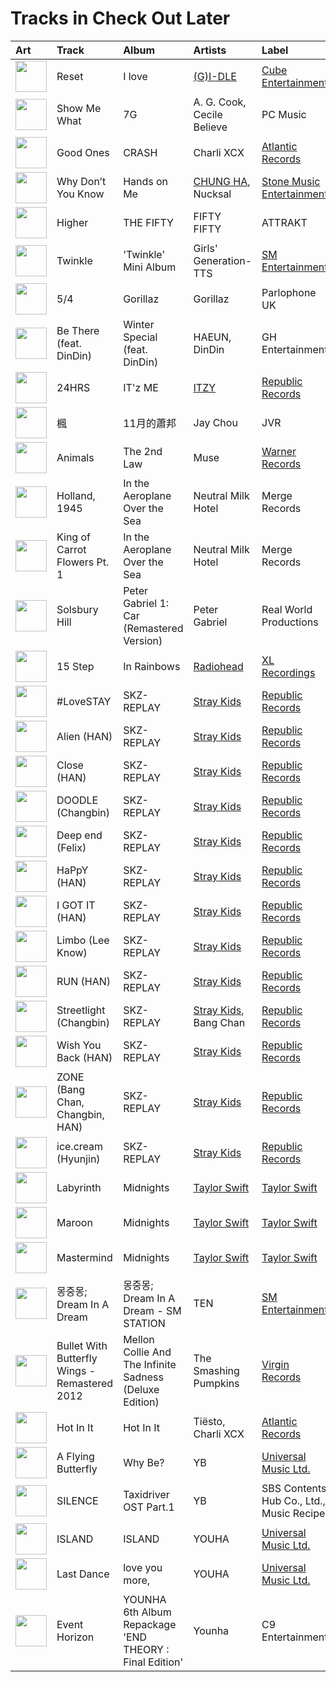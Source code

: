 # Tracks in Check Out Later

| Art                                                                                              | Track                                         | Album                                                   | Artists                                           | Label                                                               | 💚   | 🔗                                                          |
|:-------------------------------------------------------------------------------------------------|:----------------------------------------------|:--------------------------------------------------------|:--------------------------------------------------|:--------------------------------------------------------------------|:----|:-----------------------------------------------------------|
| <img src="https://i.scdn.co/image/ab67616d0000b273ac815bdd584468a7aa0216e1" alt="" width="50" /> | Reset                                         | I love                                                  | [(G)I-DLE](../artists/_g_i_dle.md)                | [Cube Entertainment](../labels/cube_entertainment.md)               |     | [🔗](https://open.spotify.com/track/6b5UB8AvYPTYP5AC99BYjB) |
| <img src="https://i.scdn.co/image/ab67616d0000b2735f4269ee2c76394d8f3d1309" alt="" width="50" /> | Show Me What                                  | 7G                                                      | A. G. Cook, Cecile Believe                        | PC Music                                                            |     | [🔗](https://open.spotify.com/track/0qJtV82bKOgB2kvfa8IrZp) |
| <img src="https://i.scdn.co/image/ab67616d0000b273f629eb64fd8ef76a97b154f5" alt="" width="50" /> | Good Ones                                     | CRASH                                                   | Charli XCX                                        | [Atlantic Records](../labels/atlantic_records.md)                   |     | [🔗](https://open.spotify.com/track/2grSOc6HNTXQQXNoRKt9UM) |
| <img src="https://i.scdn.co/image/ab67616d0000b273ce3eb674753352bcaa0ec45b" alt="" width="50" /> | Why Don’t You Know                            | Hands on Me                                             | [CHUNG HA](../artists/chung_ha.md), Nucksal       | [Stone Music Entertainment](../labels/stone_music_entertainment.md) |     | [🔗](https://open.spotify.com/track/3L6OalQDbdCS0Tg1kFccYn) |
| <img src="https://i.scdn.co/image/ab67616d0000b2732074f657709a0cc10c3c34ab" alt="" width="50" /> | Higher                                        | THE FIFTY                                               | FIFTY FIFTY                                       | ATTRAKT                                                             |     | [🔗](https://open.spotify.com/track/6DXWAohpXqYHKQ4zTvpPG0) |
| <img src="https://i.scdn.co/image/ab67616d0000b273c492874e96f19148018e759e" alt="" width="50" /> | Twinkle                                       | 'Twinkle' Mini Album                                    | Girls' Generation-TTS                             | [SM Entertainment](../labels/sm_entertainment.md)                   |     | [🔗](https://open.spotify.com/track/6LeH7ExfGkYevlBGHiqRyf) |
| <img src="https://i.scdn.co/image/ab67616d0000b273c73a7bb15f43bae86215934b" alt="" width="50" /> | 5/4                                           | Gorillaz                                                | Gorillaz                                          | Parlophone UK                                                       |     | [🔗](https://open.spotify.com/track/5zbkoIgrBO5VjrQIEChlre) |
| <img src="https://i.scdn.co/image/ab67616d0000b27312626c137c7684fe1662a4f3" alt="" width="50" /> | Be There (feat. DinDin)                       | Winter Special (feat. DinDin)                           | HAEUN, DinDin                                     | GH Entertainment                                                    |     | [🔗](https://open.spotify.com/track/5zebZyouGa6M5lz7HQOUmx) |
| <img src="https://i.scdn.co/image/ab67616d0000b273fc620c06721e90a534cc5dab" alt="" width="50" /> | 24HRS                                         | IT'z ME                                                 | [ITZY](../artists/itzy.md)                        | [Republic Records](../labels/republic_records.md)                   |     | [🔗](https://open.spotify.com/track/5aNuBrqbdJ8r9qFZHliWxR) |
| <img src="https://i.scdn.co/image/ab67616d0000b27352667a927da106f60947413a" alt="" width="50" /> | 楓                                             | 11月的蕭邦                                                  | Jay Chou                                          | JVR                                                                 |     | [🔗](https://open.spotify.com/track/2YzJaHvzsEb1LzGugXIduK) |
| <img src="https://i.scdn.co/image/ab67616d0000b273fc192c54d1823a04ffb6c8c9" alt="" width="50" /> | Animals                                       | The 2nd Law                                             | Muse                                              | [Warner Records](../labels/warner_records.md)                       |     | [🔗](https://open.spotify.com/track/2raJLzvNRvipP8cJuchk6U) |
| <img src="https://i.scdn.co/image/ab67616d0000b273589ce9a911c6e65b1f80c558" alt="" width="50" /> | Holland, 1945                                 | In the Aeroplane Over the Sea                           | Neutral Milk Hotel                                | Merge Records                                                       |     | [🔗](https://open.spotify.com/track/64DpBZj4IlDFzCwxTq7azl) |
| <img src="https://i.scdn.co/image/ab67616d0000b273589ce9a911c6e65b1f80c558" alt="" width="50" /> | King of Carrot Flowers Pt. 1                  | In the Aeroplane Over the Sea                           | Neutral Milk Hotel                                | Merge Records                                                       |     | [🔗](https://open.spotify.com/track/5CU1bbfY1wUPm7fU255Dhf) |
| <img src="https://i.scdn.co/image/ab67616d0000b273fe28f2179e0529ae0520f3bd" alt="" width="50" /> | Solsbury Hill                                 | Peter Gabriel 1: Car (Remastered Version)               | Peter Gabriel                                     | Real World Productions                                              |     | [🔗](https://open.spotify.com/track/1CM1wOqD2AIjt2MWd31LV2) |
| <img src="https://i.scdn.co/image/ab67616d0000b273de3c04b5fc750b68899b20a9" alt="" width="50" /> | 15 Step                                       | In Rainbows                                             | [Radiohead](../artists/radiohead.md)              | [XL Recordings](../labels/xl_recordings.md)                         |     | [🔗](https://open.spotify.com/track/4oXg7xT4ksBxHTx8PcmSXw) |
| <img src="https://i.scdn.co/image/ab67616d0000b273d681b1b80c5dff43d2f4a3df" alt="" width="50" /> | #LoveSTAY                                     | SKZ-REPLAY                                              | [Stray Kids](../artists/stray_kids.md)            | [Republic Records](../labels/republic_records.md)                   |     | [🔗](https://open.spotify.com/track/44dZ49nRlFPSmX6A80rKB1) |
| <img src="https://i.scdn.co/image/ab67616d0000b273d681b1b80c5dff43d2f4a3df" alt="" width="50" /> | Alien (HAN)                                   | SKZ-REPLAY                                              | [Stray Kids](../artists/stray_kids.md)            | [Republic Records](../labels/republic_records.md)                   |     | [🔗](https://open.spotify.com/track/3czfvJgfEDfBT5OKA5qAU5) |
| <img src="https://i.scdn.co/image/ab67616d0000b273d681b1b80c5dff43d2f4a3df" alt="" width="50" /> | Close (HAN)                                   | SKZ-REPLAY                                              | [Stray Kids](../artists/stray_kids.md)            | [Republic Records](../labels/republic_records.md)                   |     | [🔗](https://open.spotify.com/track/7jcpg7osgYWffx9LmLEoZ4) |
| <img src="https://i.scdn.co/image/ab67616d0000b273d681b1b80c5dff43d2f4a3df" alt="" width="50" /> | DOODLE (Changbin)                             | SKZ-REPLAY                                              | [Stray Kids](../artists/stray_kids.md)            | [Republic Records](../labels/republic_records.md)                   |     | [🔗](https://open.spotify.com/track/786A4mxiKmPGHA7z7dPA9K) |
| <img src="https://i.scdn.co/image/ab67616d0000b273d681b1b80c5dff43d2f4a3df" alt="" width="50" /> | Deep end (Felix)                              | SKZ-REPLAY                                              | [Stray Kids](../artists/stray_kids.md)            | [Republic Records](../labels/republic_records.md)                   |     | [🔗](https://open.spotify.com/track/3VMeAc0SlgLaS9RzA8TSxH) |
| <img src="https://i.scdn.co/image/ab67616d0000b273d681b1b80c5dff43d2f4a3df" alt="" width="50" /> | HaPpY (HAN)                                   | SKZ-REPLAY                                              | [Stray Kids](../artists/stray_kids.md)            | [Republic Records](../labels/republic_records.md)                   |     | [🔗](https://open.spotify.com/track/2KHgPAJycXwbZ2S1xuUT9T) |
| <img src="https://i.scdn.co/image/ab67616d0000b273d681b1b80c5dff43d2f4a3df" alt="" width="50" /> | I GOT IT (HAN)                                | SKZ-REPLAY                                              | [Stray Kids](../artists/stray_kids.md)            | [Republic Records](../labels/republic_records.md)                   |     | [🔗](https://open.spotify.com/track/4atsZkGtoHHPugKK5wzAE1) |
| <img src="https://i.scdn.co/image/ab67616d0000b273d681b1b80c5dff43d2f4a3df" alt="" width="50" /> | Limbo (Lee Know)                              | SKZ-REPLAY                                              | [Stray Kids](../artists/stray_kids.md)            | [Republic Records](../labels/republic_records.md)                   |     | [🔗](https://open.spotify.com/track/0nuXhivBOFDiriWCpdyU93) |
| <img src="https://i.scdn.co/image/ab67616d0000b273d681b1b80c5dff43d2f4a3df" alt="" width="50" /> | RUN (HAN)                                     | SKZ-REPLAY                                              | [Stray Kids](../artists/stray_kids.md)            | [Republic Records](../labels/republic_records.md)                   |     | [🔗](https://open.spotify.com/track/4jjaOnFqtAyiYmP7PdTJbO) |
| <img src="https://i.scdn.co/image/ab67616d0000b273d681b1b80c5dff43d2f4a3df" alt="" width="50" /> | Streetlight (Changbin)                        | SKZ-REPLAY                                              | [Stray Kids](../artists/stray_kids.md), Bang Chan | [Republic Records](../labels/republic_records.md)                   |     | [🔗](https://open.spotify.com/track/1Z6NmeYIfN4e8TuEYLFTKL) |
| <img src="https://i.scdn.co/image/ab67616d0000b273d681b1b80c5dff43d2f4a3df" alt="" width="50" /> | Wish You Back (HAN)                           | SKZ-REPLAY                                              | [Stray Kids](../artists/stray_kids.md)            | [Republic Records](../labels/republic_records.md)                   |     | [🔗](https://open.spotify.com/track/1ifB8sqR8gd09DSEloo4Du) |
| <img src="https://i.scdn.co/image/ab67616d0000b273d681b1b80c5dff43d2f4a3df" alt="" width="50" /> | ZONE (Bang Chan, Changbin, HAN)               | SKZ-REPLAY                                              | [Stray Kids](../artists/stray_kids.md)            | [Republic Records](../labels/republic_records.md)                   |     | [🔗](https://open.spotify.com/track/56ZpFy1kLsXwtbHWX1CgJ4) |
| <img src="https://i.scdn.co/image/ab67616d0000b273d681b1b80c5dff43d2f4a3df" alt="" width="50" /> | ice.cream (Hyunjin)                           | SKZ-REPLAY                                              | [Stray Kids](../artists/stray_kids.md)            | [Republic Records](../labels/republic_records.md)                   |     | [🔗](https://open.spotify.com/track/07x9Jr01lqjlFycZsfKBae) |
| <img src="https://i.scdn.co/image/ab67616d0000b273bb54dde68cd23e2a268ae0f5" alt="" width="50" /> | Labyrinth                                     | Midnights                                               | [Taylor Swift](../artists/taylor_swift.md)        | [Taylor Swift](../labels/taylor_swift.md)                           |     | [🔗](https://open.spotify.com/track/0A1JLUlkZkp2EFrosoNQi0) |
| <img src="https://i.scdn.co/image/ab67616d0000b273bb54dde68cd23e2a268ae0f5" alt="" width="50" /> | Maroon                                        | Midnights                                               | [Taylor Swift](../artists/taylor_swift.md)        | [Taylor Swift](../labels/taylor_swift.md)                           |     | [🔗](https://open.spotify.com/track/3eX0NZfLtGzoLUxPNvRfqm) |
| <img src="https://i.scdn.co/image/ab67616d0000b273bb54dde68cd23e2a268ae0f5" alt="" width="50" /> | Mastermind                                    | Midnights                                               | [Taylor Swift](../artists/taylor_swift.md)        | [Taylor Swift](../labels/taylor_swift.md)                           |     | [🔗](https://open.spotify.com/track/7FmYn9e7KHMXcxqGSj9LjH) |
| <img src="https://i.scdn.co/image/ab67616d0000b27329778e54aa437b78f3520b0e" alt="" width="50" /> | 몽중몽; Dream In A Dream                         | 몽중몽; Dream In A Dream - SM STATION                      | TEN                                               | [SM Entertainment](../labels/sm_entertainment.md)                   |     | [🔗](https://open.spotify.com/track/57U27ECxhUoepq18mnhXUm) |
| <img src="https://i.scdn.co/image/ab67616d0000b273431ac6e6f393acf475730ec6" alt="" width="50" /> | Bullet With Butterfly Wings - Remastered 2012 | Mellon Collie And The Infinite Sadness (Deluxe Edition) | The Smashing Pumpkins                             | [Virgin Records](../labels/virgin_records.md)                       |     | [🔗](https://open.spotify.com/track/6GtX0jaNL8IjVQfrDBx81z) |
| <img src="https://i.scdn.co/image/ab67616d0000b2731e8798f25a1997f0679b2382" alt="" width="50" /> | Hot In It                                     | Hot In It                                               | Tiësto, Charli XCX                                | [Atlantic Records](../labels/atlantic_records.md)                   |     | [🔗](https://open.spotify.com/track/3Z7CaxQkqbIs1rewKi6v4W) |
| <img src="https://i.scdn.co/image/ab67616d0000b273be123bb6b40736bf093870bd" alt="" width="50" /> | A Flying Butterfly                            | Why Be?                                                 | YB                                                | [Universal Music Ltd.](../labels/universal_music_llc.md)            |     | [🔗](https://open.spotify.com/track/3I71PFicYG614VGl6hqcUK) |
| <img src="https://i.scdn.co/image/ab67616d0000b2732ced1760b648799e697e8e02" alt="" width="50" /> | SILENCE                                       | Taxidriver OST Part.1                                   | YB                                                | SBS Contents Hub Co., Ltd., Music Recipe                            |     | [🔗](https://open.spotify.com/track/2T9O6E83LKAWNAs4FD4TqD) |
| <img src="https://i.scdn.co/image/ab67616d0000b273bd8c4b8999cdc5af790b91b2" alt="" width="50" /> | ISLAND                                        | ISLAND                                                  | YOUHA                                             | [Universal Music Ltd.](../labels/universal_music_llc.md)            |     | [🔗](https://open.spotify.com/track/7imQKCdSF67V65uMplJMy1) |
| <img src="https://i.scdn.co/image/ab67616d0000b27357a6f5928952c277c4407f98" alt="" width="50" /> | Last Dance                                    | love you more,                                          | YOUHA                                             | [Universal Music Ltd.](../labels/universal_music_llc.md)            |     | [🔗](https://open.spotify.com/track/1bOS0JdXxmTWwlUxXX7gRG) |
| <img src="https://i.scdn.co/image/ab67616d0000b2732918f236448bf544586e388a" alt="" width="50" /> | Event Horizon                                 | YOUNHA 6th Album Repackage 'END THEORY : Final Edition' | Younha                                            | C9 Entertainment                                                    |     | [🔗](https://open.spotify.com/track/6RBziRcDeiho3iTPdtEeg9) |
